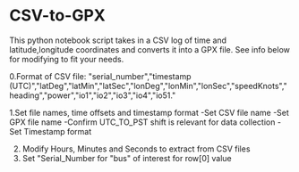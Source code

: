# CSV-to-GPX
This python notebook script takes in a CSV log of time and latitude,longitude coordinates and converts it into a GPX file. See info below for modifying to fit your needs. 

0.Format of CSV file:
"serial_number","timestamp (UTC)","latDeg","latMin","latSec","lonDeg","lonMin","lonSec","speedKnots","heading","power","io1","io2","io3","io4","io51."

1.Set file names, time offsets and timestamp format
-Set CSV file name
-Set GPX file name
-Confirm UTC_TO_PST shift is relevant for data collection
-Set Timestamp format

2. Modify Hours, Minutes and Seconds to extract from CSV files
3. Set "Serial_Number for "bus" of interest for row[0] value
